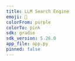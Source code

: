 ```yaml
---
title: LLM Search Engine
emoji: 🚀
colorFrom: purple
colorTo: pink
sdk: gradio
sdk_version: 5.26.0
app_file: app.py
pinned: false
---
```


